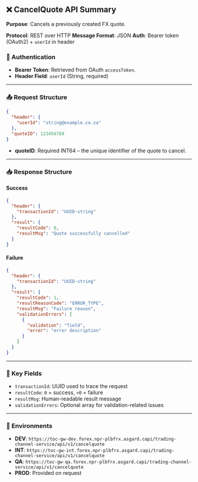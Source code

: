 ## ❌ CancelQuote API Summary

**Purpose**: Cancels a previously created FX quote.

**Protocol**: REST over HTTP
**Message Format**: JSON
**Auth**: Bearer token (OAuth2) + `userId` in header

### 🔐 Authentication

* **Bearer Token**: Retrieved from OAuth `accessToken`.
* **Header Field**: `userId` (String, required)

---

### 📤 Request Structure

```json
{
  "header": {
    "userId": "string@example.co.za"
  },
  "quoteID": 123456789
}
```

* **quoteID**: Required INT64 – the unique identifier of the quote to cancel.

---

### 📥 Response Structure

#### Success

```json
{
  "header": {
    "transactionId": "UUID-string"
  },
  "result": {
    "resultCode": 0,
    "resultMsg": "Quote successfully cancelled"
  }
}
```

#### Failure

```json
{
  "header": {
    "transactionId": "UUID-string"
  },
  "result": {
    "resultCode": 1,
    "resultReasonCode": "ERROR_TYPE",
    "resultMsg": "Failure reason",
    "validationErrors": [
      {
        "validation": "field",
        "error": "error description"
      }
    ]
  }
}
```

---

### 🧠 Key Fields

* `transactionId`: UUID used to trace the request
* `resultCode`: `0` = success, `>0` = failure
* `resultMsg`: Human-readable result message
* `validationErrors`: Optional array for validation-related issues

---

### 📍 Environments

* **DEV**: `https://toc-gw-dev.forex.npr-plbfrx.asgard.capi/trading-channel-service/api/v1/cancelquote`
* **INT**: `https://toc-gw-int.forex.npr-plbfrx.asgard.capi/trading-channel-service/api/v1/cancelquote`
* **QA**: `https://toc-gw-qa.forex.npr-plbfrx.asgard.capi/trading-channel-service/api/v1/cancelquote`
* **PROD**: Provided on request

